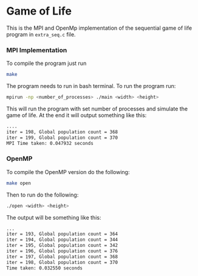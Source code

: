 # Game of Life

This is the MPI and OpenMp implementation of the sequential game of life program in `extra_seq.c` file.

### MPI Implementation
To compile the program just run 
```bash
make
```

The program needs to run in bash terminal. To run the program run:
```bash
mpirun -np <number_of_processes> ./main <width> <height>
```

This will run the program with set number of processes and simulate the game of life. At the end it will output something like this:
```bash
....
iter = 198, Global population count = 368
iter = 199, Global population count = 370
MPI Time taken: 0.047932 seconds
```

### OpenMP
To compile the OpenMP version do the following:
```bash
make open
```

Then to run do the following:
```bash
./open <width> <height>
```

The output will be something like this:
```bash
...
iter = 193, Global population count = 364
iter = 194, Global population count = 344
iter = 195, Global population count = 342
iter = 196, Global population count = 376
iter = 197, Global population count = 368
iter = 198, Global population count = 370
Time taken: 0.032550 seconds
```

